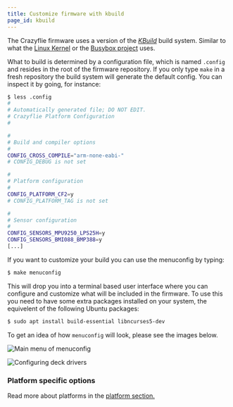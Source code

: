 ```yaml
---
title: Customize firmware with kbuild
page_id: kbuild
---
```


The Crazyflie firmware uses a version of the [*KBuild*](https://www.kernel.org/doc/html/latest/kbuild/index.html) build system. Similar to what the [Linux Kernel](https://www.kernel.org/) or the [Busybox project](https://busybox.net/) uses.

What to build is determined by a configuration file, which is named `.config` and resides in the root of the firmware repository. If you only type `make` in a fresh repository the build system will generate the default config. You can inspect it by going, for instance:

```bash
$ less .config
#
# Automatically generated file; DO NOT EDIT.
# Crazyflie Platform Configuration
#

#
# Build and compiler options
#
CONFIG_CROSS_COMPILE="arm-none-eabi-"
# CONFIG_DEBUG is not set

#
# Platform configuration
#
CONFIG_PLATFORM_CF2=y
# CONFIG_PLATFORM_TAG is not set

#
# Sensor configuration
#
CONFIG_SENSORS_MPU9250_LPS25H=y
CONFIG_SENSORS_BMI088_BMP388=y
[...]
```

If you want to customize your build you can use the menuconfig by typing:

```bash
$ make menuconfig
```

This will drop you into a terminal based user interface where you can configure and customize what will be included in the firmware.
To use this you need to have some extra packages installed on your system, the equivelent of the following Ubuntu packages:

```bash
$ sudo apt install build-essential libncurses5-dev
```

To get an idea of how `menuconfig` will look, please see the images below.

![Main menu of menuconfig](/docs/images/kbuild1.png)

![Configuring deck drivers](/docs/images/kbuild2.png)

### Platform specific options

Read more about platforms in the [platform section.](/docs/userguides/platform.md)

